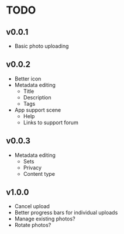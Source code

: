 # TODO

## v0.0.1

* Basic photo uploading

## v0.0.2

* Better icon
* Metadata editing
    * Title
    * Description
    * Tags
* App support scene
    * Help
    * Links to support forum

## v0.0.3

* Metadata editing
    * Sets
    * Privacy
    * Content type

## v1.0.0

* Cancel upload
* Better progress bars for individual uploads
* Manage existing photos?
* Rotate photos?
